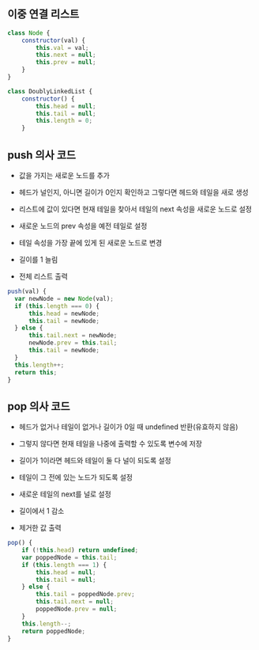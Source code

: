 ## 이중 연결 리스트

```js
class Node {
    constructor(val) {
        this.val = val;
        this.next = null;
        this.prev = null;
    }
}

class DoublyLinkedList {
    constructor() {
        this.head = null;
        this.tail = null;
        this.length = 0;
    }
```

## push 의사 코드

- 값을 가지는 새로운 노드를 추가

- 헤드가 널인지, 아니면 길이가 0인지 확인하고 그렇다면 헤드와 테일을 새로 생성

- 리스트에 값이 있다면 현재 테일을 찾아서 테일의 next 속성을 새로운 노드로 설정

- 새로운 노드의 prev 속성을 예전 테일로 설정

- 테일 속성을 가장 끝에 있게 된 새로운 노드로 변경

- 길이를 1 늘림

- 전체 리스트 출력

```js
push(val) {
  var newNode = new Node(val);
  if (this.length === 0) {
      this.head = newNode;
      this.tail = newNode;
  } else {
      this.tail.next = newNode;
      newNode.prev = this.tail;
      this.tail = newNode;
  }
  this.length++;
  return this;
}
```

## pop 의사 코드

- 헤드가 없거나 테일이 없거나 길이가 0일 때 undefined 반환(유효하지 않음)

- 그렇지 않다면 현재 테일을 나중에 출력할 수 있도록 변수에 저장

- 길이가 1이라면 헤드와 테일이 둘 다 널이 되도록 설정

- 테일이 그 전에 있는 노드가 되도록 설정

- 새로운 테일의 next를 널로 설정

- 길이에서 1 감소

- 제거한 값 출력

```js
pop() {
    if (!this.head) return undefined;
    var poppedNode = this.tail;
    if (this.length === 1) {
        this.head = null;
        this.tail = null;
    } else {
        this.tail = poppedNode.prev;
        this.tail.next = null;
        poppedNode.prev = null;
    }
    this.length--;
    return poppedNode;
}
```
